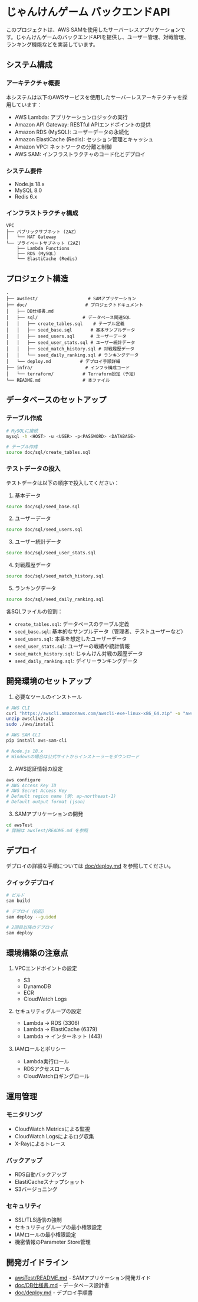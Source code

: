 # じゃんけんゲーム バックエンドAPI

このプロジェクトは、AWS SAMを使用したサーバーレスアプリケーションです。じゃんけんゲームのバックエンドAPIを提供し、ユーザー管理、対戦管理、ランキング機能などを実装しています。

## システム構成

### アーキテクチャ概要

本システムは以下のAWSサービスを使用したサーバーレスアーキテクチャを採用しています：

- AWS Lambda: アプリケーションロジックの実行
- Amazon API Gateway: RESTful APIエンドポイントの提供
- Amazon RDS (MySQL): ユーザーデータの永続化
- Amazon ElastiCache (Redis): セッション管理とキャッシュ
- Amazon VPC: ネットワークの分離と制御
- AWS SAM: インフラストラクチャのコード化とデプロイ

### システム要件

- Node.js 18.x
- MySQL 8.0
- Redis 6.x

### インフラストラクチャ構成

```
VPC
├── パブリックサブネット (2AZ)
│   └── NAT Gateway
└── プライベートサブネット (2AZ)
    ├── Lambda Functions
    ├── RDS (MySQL)
    └── ElastiCache (Redis)
```

## プロジェクト構造

```
.
├── awsTest/                   # SAMアプリケーション
├── doc/                      # プロジェクトドキュメント
│   ├── DB仕様書.md
│   ├── sql/                 # データベース関連SQL
│   │   ├── create_tables.sql    # テーブル定義
│   │   ├── seed_base.sql       # 基本サンプルデータ
│   │   ├── seed_users.sql      # ユーザーデータ
│   │   ├── seed_user_stats.sql # ユーザー統計データ
│   │   ├── seed_match_history.sql # 対戦履歴データ
│   │   └── seed_daily_ranking.sql # ランキングデータ
│   └── deploy.md           # デプロイ手順詳細
├── infra/                    # インフラ構成コード
│   └── terraform/           # Terraform設定（予定）
└── README.md                # 本ファイル
```

## データベースのセットアップ

### テーブル作成

```bash
# MySQLに接続
mysql -h <HOST> -u <USER> -p<PASSWORD> <DATABASE>

# テーブル作成
source doc/sql/create_tables.sql
```

### テストデータの投入

テストデータは以下の順序で投入してください：

1. 基本データ
```bash
source doc/sql/seed_base.sql
```

2. ユーザーデータ
```bash
source doc/sql/seed_users.sql
```

3. ユーザー統計データ
```bash
source doc/sql/seed_user_stats.sql
```

4. 対戦履歴データ
```bash
source doc/sql/seed_match_history.sql
```

5. ランキングデータ
```bash
source doc/sql/seed_daily_ranking.sql
```

各SQLファイルの役割：
- `create_tables.sql`: データベースのテーブル定義
- `seed_base.sql`: 基本的なサンプルデータ（管理者、テストユーザーなど）
- `seed_users.sql`: 本番を想定したユーザーデータ
- `seed_user_stats.sql`: ユーザーの戦績や統計情報
- `seed_match_history.sql`: じゃんけん対戦の履歴データ
- `seed_daily_ranking.sql`: デイリーランキングデータ

## 開発環境のセットアップ

1. 必要なツールのインストール
```bash
# AWS CLI
curl "https://awscli.amazonaws.com/awscli-exe-linux-x86_64.zip" -o "awscliv2.zip"
unzip awscliv2.zip
sudo ./aws/install

# AWS SAM CLI
pip install aws-sam-cli

# Node.js 18.x
# Windowsの場合は公式サイトからインストーラーをダウンロード
```

2. AWS認証情報の設定
```bash
aws configure
# AWS Access Key ID
# AWS Secret Access Key
# Default region name (例: ap-northeast-1)
# Default output format (json)
```

3. SAMアプリケーションの開発
```bash
cd awsTest
# 詳細は awsTest/README.md を参照
```

## デプロイ

デプロイの詳細な手順については [doc/deploy.md](doc/deploy.md) を参照してください。

### クイックデプロイ

```bash
# ビルド
sam build

# デプロイ（初回）
sam deploy --guided

# 2回目以降のデプロイ
sam deploy
```

## 環境構築の注意点

1. VPCエンドポイントの設定
   - S3
   - DynamoDB
   - ECR
   - CloudWatch Logs

2. セキュリティグループの設定
   - Lambda → RDS (3306)
   - Lambda → ElastiCache (6379)
   - Lambda → インターネット (443)

3. IAMロールとポリシー
   - Lambda実行ロール
   - RDSアクセスロール
   - CloudWatchロギングロール

## 運用管理

### モニタリング

- CloudWatch Metricsによる監視
- CloudWatch Logsによるログ収集
- X-Rayによるトレース

### バックアップ

- RDS自動バックアップ
- ElastiCacheスナップショット
- S3バージョニング

### セキュリティ

- SSL/TLS通信の強制
- セキュリティグループの最小権限設定
- IAMロールの最小権限設定
- 機密情報のParameter Store管理

## 開発ガイドライン

- [awsTest/README.md](awsTest/README.md) - SAMアプリケーション開発ガイド
- [doc/DB仕様書.md](doc/DB仕様書.md) - データベース設計書
- [doc/deploy.md](doc/deploy.md) - デプロイ手順書 